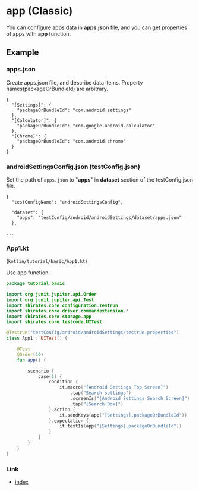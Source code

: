 # app (Classic)

You can configure apps data in **apps.json** file, and you can get properties of apps with **app**
function.

## Example

### apps.json

Create apps.json file, and describe data items. Property names(packageOrBundleId) are arbitrary.

```
{
  "[Settings]": {
    "packageOrBundleId": "com.android.settings"
  },
  "[Calculator]": {
    "packageOrBundleId": "com.google.android.calculator"
  },
  "[Chrome]": {
    "packageOrBundleId": "com.android.chrome"
  }
}
```

### androidSettingsConfig.json (testConfig.json)

Set the path of `apps.json` to "**apps**" in **dataset** section of the testConfig.json file.

```
{
  "testConfigName": "androidSettingsConfig",

  "dataset": {
    "apps": "testConfig/android/androidSettings/dataset/apps.json"
  },

...
```

### App1.kt

(`kotlin/tutorial/basic/App1.kt`)

Use app function.

```kotlin
package tutorial.basic

import org.junit.jupiter.api.Order
import org.junit.jupiter.api.Test
import shirates.core.configuration.Testrun
import shirates.core.driver.commandextension.*
import shirates.core.storage.app
import shirates.core.testcode.UITest

@Testrun("testConfig/android/androidSettings/testrun.properties")
class App1 : UITest() {

    @Test
    @Order(10)
    fun app() {

        scenario {
            case(1) {
                condition {
                    it.macro("[Android Settings Top Screen]")
                        .tap("Search settings")
                        .screenIs("[Android Settings Search Screen]")
                        .tap("[Search Box]")
                }.action {
                    it.sendKeys(app("[Settings].packageOrBundleId"))
                }.expectation {
                    it.textIs(app("[Settings].packageOrBundleId"))
                }
            }
        }
    }
}
```

### Link

- [index](../../../index.md)

